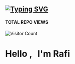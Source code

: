 ## [![Typing SVG](https://readme-typing-svg.herokuapp.com?font=Lemon+milk&color=F7000&lines=Hello...++im+Rafi;Welcome+to+my+profile;Web+developer)](https://git.io/typing-svg)
#### TOTAL REPO VIEWS
![Visitor Count](https://profile-counter.glitch.me/Rafi/count.svg)

<p align="">

# Hello ,<a href="Hey" style="font-size:0.1px;"><img src="https://raw.githubusercontent.com/TOXIC-DEVIL/TOXIC-DEVIL/TOXIC-DEVIL-OFFICIAL/media/Hi.gif" width="10px"></a> I'm Rafi&nbsp;
